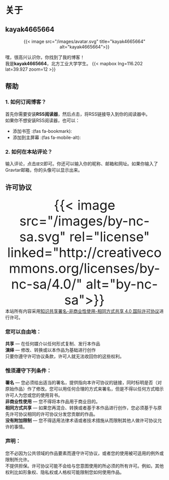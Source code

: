 # 关于


## kayak4665664

<div align="center">
{{< image src="/images/avatar.svg" title="kayak4665664" alt="kayak4665664">}}
</div>

嘿，很高兴认识你，你找到了我的博客！  
我是**kayak4665664**，北方工业大学学生。
{{< mapbox lng=116.202 lat=39.927 zoom=12 >}}

## 帮助
### 1. 如何订阅博客？
首先你需要安装**RSS阅读器**，然后点击[<i class='fas fa-rss'></i>](/zh-cn/index.xml)，将RSS链接导入到你的阅读器中。  
如果你不想安装RSS阅读器，也可以：
- 添加书签 :(fas fa-bookmark):
- 添加到主屏幕 :(fas fa-mobile-alt):

### 2. 如何在本站评论？
输入评论，点击`提交`即可。你还可以输入你的昵称、邮箱和网址。如果你输入了Gravtar邮箱，你的头像可以显示出来。

## 许可协议
<div align="center"><big><big><big><big><big><big>
{{< image src="/images/by-nc-sa.svg" rel="license" linked="http://creativecommons.org/licenses/by-nc-sa/4.0/" alt="by-nc-sa">}}</big></big></big></big></big></big>
</div>
本站所有内容采用<a rel="license" href="https://creativecommons.org/licenses/by-nc-sa/4.0/deed.zh">知识共享署名-非商业性使用-相同方式共享 4.0 国际许可协议</a>进行许可。

### 您可以自由地：
**共享** — 在任何媒介以任何形式复制、发行本作品  
**演绎** — 修改、转换或以本作品为基础进行创作  
只要你遵守许可协议条款，许可人就无法收回你的这些权利。

### 惟须遵守下列条件：
**署名** — 您必须给出适当的署名，提供指向本许可协议的链接，同时标明是否（对原始作品）作了修改。您可以用任何合理的方式来署名，但是不得以任何方式暗示许可人为您或您的使用背书。  
**非商业性使用** — 您不得将本作品用于商业目的。  
**相同方式共享** — 如果您再混合、转换或者基于本作品进行创作，您必须基于与原先许可协议相同的许可协议分发您贡献的作品。  
**没有附加限制** — 您不得适用法律术语或者技术措施从而限制其他人做许可协议允许的事情。

### 声明：
您不必因为公共领域的作品要素而遵守许可协议，或者您的使用被可适用的例外或限制所允许。  
不提供担保。许可协议可能不会给与您意图使用的所必须的所有许可。例如，其他权利比如形象权、隐私权或人格权可能限制您如何使用作品。
